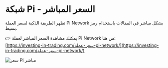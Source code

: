 # شبكة Pi - السعر المباشر

تظهر الطريقة الذكية لسعر العملة Pi Network بشكل مباشر في المقالات باستخدام رمز بسيط.

👉 يمكنك مشاهدة السعر المباشر لعملة Pi Network من هنا:  
[https://investing-in-trading.com/سعر-عملة-pi-network/](https://investing-in-trading.com/سعر-عملة-pi-network/)

![سعر Pi مباشر](https://img.shields.io/badge/Price-PI%20Live-blue)

